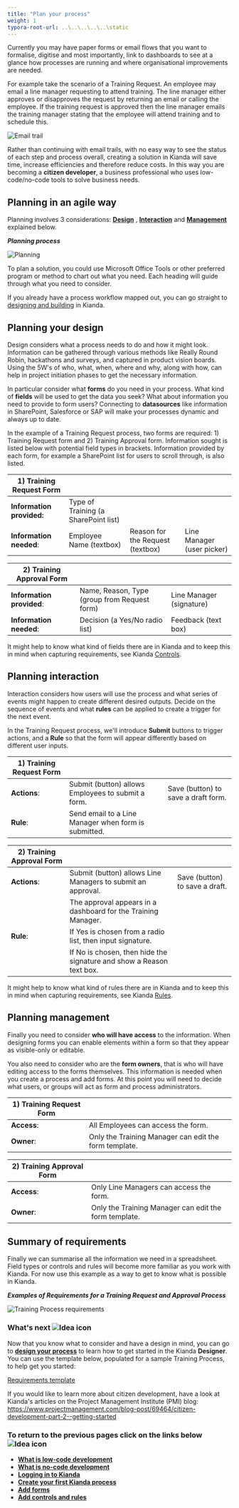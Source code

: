 ```yaml
---
title: "Plan your process"
weight: 1
typora-root-url: ..\..\..\..\..\static
---
```


Currently you may have paper forms or email flows that you want to formalise, digitise and most importantly, link to dashboards to see at a glance how processes are running and where organisational improvements are needed.

For example take the scenario of a Training Request. An employee may email a line manager requesting to attend training. The line manager either approves or disapproves the request by returning an email or calling the employee. If the training request is approved then the line manager emails the training manager stating that the employee will attend training and to schedule this.

![Email trail](/images/emails.png)



Rather than continuing with email trails, with no easy way to see the status of each step and process overall, creating a solution in Kianda will save time, increase efficiencies and therefore reduce costs. In this way you are becoming a **citizen developer**, a business professional who uses low-code/no-code tools to solve business needs. 



## Planning in an agile way

Planning involves 3 considerations: [**Design**](#planning-your-design) , [**Interaction**](#planning-interaction)  and [**Management**](#planning-management) explained below.

***Planning process***

![Planning](/images/highlightplan.png)

To plan a solution, you could use Microsoft Office Tools or other preferred program or method to chart out what you need. Each heading will guide through what you need to consider.

If you already have a process workflow mapped out, you can go straight to [designing and building](/docs/getting-started/create-first-process/design-and-build/) in Kianda. 



## Planning your design ##

Design considers what a process needs to do and how it might look. Information can be gathered through various methods like Really Round Robin, hackathons and surveys, and captured in product vision boards. Using the 5W's of who, what, when, where and why, along with how, can help in project initiation phases to get the necessary information. 

In particular consider what **forms** do you need in your process. What kind of **fields** will be used to get the data you seek? What about information you need to provide to form users? Connecting to **datasources** like information in SharePoint, Salesforce or SAP will make your processes dynamic and always up to date.

In the example of a Training Request process, two forms are required: 1) Training Request form and 2) Training Approval form. Information sought is listed below with potential field types in brackets. Information provided by each form, for example a SharePoint list for users to scroll through, is also listed.

| 1) Training Request Form  |                                      |                                  |                            |
| ------------------------- | ------------------------------------ | -------------------------------- | -------------------------- |
| **Information provided:** | Type of Training (a SharePoint list) |                                  |                            |
| **Information needed**:   | Employee Name (textbox)              | Reason for the Request (textbox) | Line Manager (user picker) |


| 2) Training Approval Form |                                              |                          |
| ------------------------- | -------------------------------------------- | ------------------------ |
| **Information provided**: | Name, Reason, Type (group from Request form) | Line Manager (signature) |
| **Information needed**:   | Decision (a Yes/No  radio list)              | Feedback (text box)      |

It might help to know what kind of fields there are in Kianda and to keep this in mind when capturing requirements, see Kianda [Controls](/getting-started/create-first-process/controls.md).



## Planning interaction ##

Interaction considers how users will use the process and what series of events might happen to create different desired outputs. Decide on the sequence of events and what **rules** can be applied to create a trigger for the next event.

In the Training Request process, we'll introduce **Submit** buttons to trigger actions, and a **Rule** so that the form will appear differently based on different user inputs.

| 1) Training Request Form |                                                      |                                     |
| ------------------------ | ---------------------------------------------------- | ----------------------------------- |
| **Actions**:             | Submit (button) allows Employees to submit a form.   | Save (button) to save a draft form. |
| **Rule**:                | Send email to a Line Manager when form is submitted. |                                     |


| 2) Training Approval Form |                                                              |                                 |
| ------------------------- | ------------------------------------------------------------ | ------------------------------- |
| **Actions**:              | Submit (button) allows Line Managers to submit an approval.  | Save (button)  to save a draft. |
|                           | The approval appears in a dashboard for the Training Manager. |                                 |
| **Rule**:                 | If Yes is chosen from a radio list, then input signature.    |                                 |
|                           | If No is chosen, then hide the signature and show a Reason text box. |                                 |

It might help to know what kind of rules there are in Kianda and to keep this in mind when capturing requirements, see Kianda [Rules](/getting-started/create-first-process/rules.md).



## Planning management ##

Finally you need to consider **who will have access** to the information. When designing forms you can enable elements within a form so that they appear as visible-only or editable. 

You also need to consider who are the **form owners**, that is who will have editing access to the forms themselves. This information is needed when you create a process and add forms. At this point you will need to decide what users, or groups will act as form and process administrators. 

| 1) Training Request Form |                                                       |
| ------------------------ | ----------------------------------------------------- |
| **Access**:              | All Employees can access the form.                    |
| **Owner**:               | Only the Training Manager can edit the form template. |

| 2) Training Approval Form |                                                       |
| ------------------------- | ----------------------------------------------------- |
| **Access**:               | Only Line Managers can access the form.               |
| **Owner**:                | Only the Training Manager can edit the form template. |



## Summary of requirements ##

Finally we can summarise all the information we need in a spreadsheet. Field types or controls and rules will become more familiar as you work with Kianda. For now use this example as a way to get to know what is possible in Kianda.

***Examples of Requirements for a Training Request and Approval Process***

![Training Process requirements](/images/trainingreq_orig.png)


### What's next  ![Idea icon](/images/18.png) ###

Now that you know what to consider and have a design in mind, you can go to [**design your process**](/docs/getting-started/create-first-process/design-and-build/) to learn how to get started in the Kianda **Designer**. You can use the template below, populated for a sample Training Process, to help get you started:

<a href="/docs/getting-started/create-firt-process/files/template.xlsx" Requirements template>
Requirements template
</a>

If you would like to learn more about citizen development, have a look at Kianda's articles on the Project Management Institute (PMI) blog: https://www.projectmanagement.com/blog-post/69464/citizen-development-part-2--getting-started




### **To return to the previous pages click on the links below**  ![Idea icon](/images/10.png) 

- [**What is low-code development**](/docs/getting-started/welcome/low-code/)
- [**What is no-code development**](/docs/getting-started/welcome/no-code/)
- **[Logging in to Kianda](/docs/getting-started/logging-in/)**
- **[Create your first Kianda process](/docs/getting-started/create-first-process/)**
- [**Add forms**](/docs/getting-started/create-first-process/design-and-build/add-forms/)
- [**Add controls and rules**](/docs/getting-started/create-first-process/design-and-build/add-controls-and-rules/)



